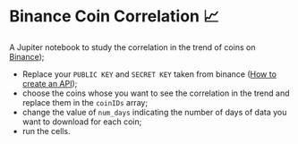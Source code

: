 # Binance Coin Correlation :chart_with_upwards_trend:
A Jupiter notebook to study the correlation in the trend of coins on [Binance](https://www.binance.com));
- Replace your `PUBLIC KEY` and `SECRET KEY` taken from binance ([How to create an API](https://www.binance.com/en/support/faq/360002502072 "How to create an API"));
- choose the coins whose you want to see the correlation in the trend and replace them in the `coinIDs` array;
- change the value of `num_days` indicating the number of days of data you want to download for each coin;
- run the cells.
